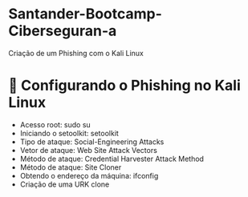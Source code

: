 # Santander-Bootcamp-Ciberseguran-a
Criação de um Phishing com o Kali Linux

# 📒 Configurando o Phishing no Kali Linux

- Acesso root: sudo su
- Iniciando o setoolkit: setoolkit
- Tipo de ataque: Social-Engineering Attacks
- Vetor de ataque: Web Site Attack Vectors
- Método de ataque: Credential Harvester Attack Method
- Método de ataque: Site Cloner
- Obtendo o endereço da máquina: ifconfig
- Criação de uma URK clone
